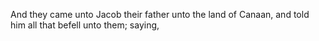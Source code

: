 And they came unto Jacob their father unto the land of Canaan, and told him all that befell unto them; saying,
